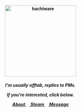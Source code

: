 <h4 align="center">
<img src="https://i.scdn.co/image/ab67616d0000b273e1b8e368ceafe1117e846859"width="230" height="230" alt="hachiware">
<br>
</h4>
<h5 align="center">
  I'm usually offtab, replies to PMs.
<p align> If you're interested, click below. </p>
  
<a href=https://rentry.co/su> About </a>⠀<a href=https://steamcommunity.com/id/katocha/> Steam </a>⠀<a href=https://neospring.org/@gantz> Message </a>
